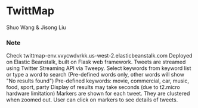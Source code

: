 # TwittMap
Shuo Wang & Jisong Liu
### Note
Check twittmap-env.vvycwdvrkk.us-west-2.elasticbeanstalk.com
Deployed on Elastic Beanstalk, built on Flask web framework. Tweets are streamed using Twitter Streaming API via Tweepy.
Select keywords from keyword list or type a word to search (Pre-defined words only, other words will show "No results found")
Pre-defined keywords: movie, commercial, car, music, food, sport, party
Display of results may take seconds (due to t2.micro hardware limitation)
Markers are shown for each tweet. They are clustered when zoomed out.
User can click on markers to see details of tweets.
